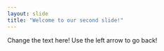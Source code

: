 ```yaml
---
layout: slide
title: "Welcome to our second slide!"
---
```

Change the text here!
Use the left arrow to go back!
